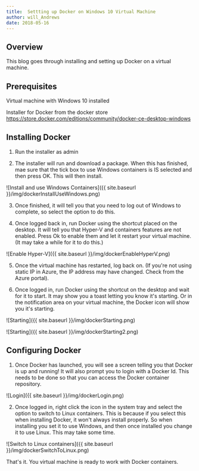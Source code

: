 ```yaml
---
title:  Settting up Docker on Windows 10 Virtual Machine
author: will_Andrews
date: 2018-05-16
--- 
```


## Overview
This blog goes through installing and setting up Docker on a virtual machine.

## Prerequisites
Virtual machine with Windows 10 installed

Installer for Docker from the docker store https://store.docker.com/editions/community/docker-ce-desktop-windows


## Installing Docker
1) Run the installer as admin

2) The installer will run and download a package. When this has finished, mae sure that the tick box to use Windows containers is IS selected and then press OK. This will then install.

![Install and use Windows Containers]({{ site.baseurl }}/img/dockerInstallUseWindows.png)

3) Once finished, it will tell you that you need to log out of Windows to complete, so select the option to do this.

4) Once logged back in, run Docker using the shortcut placed on the desktop. It will tell you that Hyper-V and containers features are not enabled. Press Ok to enable them and let it restart your virtual machine. (It may take a while for it to do this.)

![Enable Hyper-V]({{ site.baseurl }}/img/dockerEnableHyperV.png)


5) Once the virtual machine has restarted, log back on. (If you're not using static IP in Azure, the IP address may have changed. Check from the Azure portal).

6) Once logged in, run Docker using the shortcut on the desktop and wait for it to start. It may show you a toast letting you know it's starting. Or in the notification area on your virtual machine, the Docker icon will show you it's starting.

![Starting]({{ site.baseurl }}/img/dockerStarting.png)

![Starting]({{ site.baseurl }}/img/dockerStarting2.png)


## Configuring Docker

1) Once Docker has launched, you will see a screen telling you that Docker is up and running! It will also prompt you to login with a Docker Id. This needs to be done so that you can access the Docker container repository. 

![Login]({{ site.baseurl }}/img/dockerLogin.png)

2) Once logged in, right click the icon in the system tray and select the option to switch to Linux containers. This is because if you select this when installing Docker, it won't always install properly. So when installing you set it to use Windows, and then once installed you change it to use Linux. This may take some time.

![Switch to Linux containers]({{ site.baseurl }}/img/dockerSwitchToLinux.png)


That's it. You virtual machine is ready to work with Docker containers.







